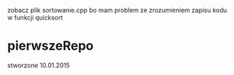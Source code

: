 zobacz plik sortowanie.cpp bo mam problem ze zrozumieniem zapisu kodu w funkcji quicksort
# pierwszeRepo
stworzone 10.01.2015
